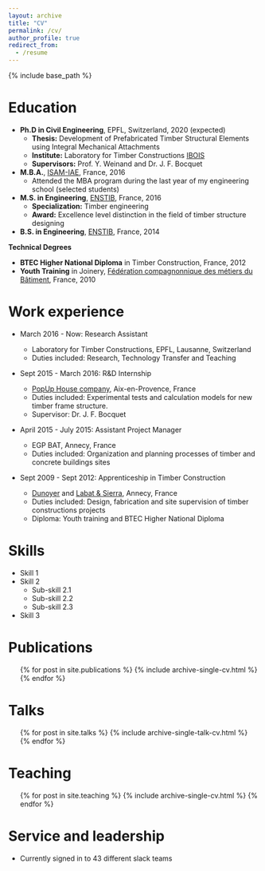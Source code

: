 ```yaml
---
layout: archive
title: "CV"
permalink: /cv/
author_profile: true
redirect_from:
  - /resume
---
```


{% include base_path %}

Education
======
* **Ph.D in Civil Engineering**, EPFL, Switzerland, 2020 (expected)
  * **Thesis:** Development of Prefabricated Timber Structural Elements using Integral Mechanical Attachments
  * **Institute:** Laboratory for Timber Constructions [IBOIS](https://ibois.epfl.ch "Laboratory WebPage")
  * **Supervisors:** Prof. Y. Weinand and Dr. J. F. Bocquet
* **M.B.A.**, [ISAM-IAE](https://www.iae-france.fr/en/), France, 2016
  * Attended the MBA program during the last year of my engineering school (selected students)
* **M.S. in Engineering**, [ENSTIB](http://www.enstib.univ-lorraine.fr/en/), France, 2016
  * **Specialization:** Timber engineering
  * **Award:** Excellence level distinction in the field of timber structure designing
* **B.S. in Engineering**, [ENSTIB](http://www.enstib.univ-lorraine.fr/en/), France, 2014

**Technical Degrees**
* **BTEC Higher National Diploma** in Timber Construction, France, 2012
* **Youth Training** in Joinery, [Fédération compagnonnique des métiers du Bâtiment](http://compagnonsdutourdefrance.org), France, 2010

Work experience
======
* March 2016 - Now: Research Assistant
  * Laboratory for Timber Constructions, EPFL, Lausanne, Switzerland
  * Duties included: Research, Technology Transfer and Teaching

* Sept 2015 - March 2016: R&D Internship
  * [PopUp House company](https://www.popup-house.com/en/), Aix-en-Provence, France
  * Duties included: Experimental tests and calculation models for new timber frame structure.
  * Supervisor: Dr. J. F. Bocquet

* April 2015 - July 2015: Assistant Project Manager
  * EGP BAT, Annecy, France
  * Duties included: Organization and planning processes of timber and concrete buildings sites

* Sept 2009 - Sept 2012: Apprenticeship in Timber Construction
  * [Dunoyer](https://www.dunoyer.com) and [Labat & Sierra](https://www.labat-et-sierra.com), Annecy, France
  * Duties included: Design, fabrication and site supervision of timber constructions projects
  * Diploma: Youth training and BTEC Higher National Diploma

Skills
======
* Skill 1
* Skill 2
  * Sub-skill 2.1
  * Sub-skill 2.2
  * Sub-skill 2.3
* Skill 3

Publications
======
  <ul>{% for post in site.publications %}
    {% include archive-single-cv.html %}
  {% endfor %}</ul>

Talks
======
  <ul>{% for post in site.talks %}
    {% include archive-single-talk-cv.html %}
  {% endfor %}</ul>

Teaching
======
  <ul>{% for post in site.teaching %}
    {% include archive-single-cv.html %}
  {% endfor %}</ul>

Service and leadership
======
* Currently signed in to 43 different slack teams
